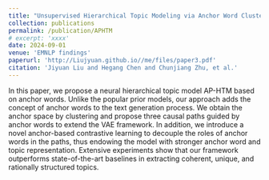 ```yaml
---
title: "Unsupervised Hierarchical Topic Modeling via Anchor Word Clustering and Path Guidance"
collection: publications
permalink: /publication/APHTM
# excerpt: 'xxxx'
date: 2024-09-01
venue: 'EMNLP findings'
paperurl: 'http://Liujyuan.github.io//me/files/paper3.pdf'
citation: 'Jiyuan Liu and Hegang Chen and Chunjiang Zhu, et al.'
---
```


In this paper, we propose a neural hierarchical topic model AP-HTM based on anchor words. Unlike the popular prior models, our approach adds the concept of anchor words to the text generation process. We obtain the anchor space by clustering and propose three causal paths guided by anchor words to extend the VAE framework. In addition, we introduce a novel anchor-based contrastive learning to decouple the roles of anchor words in the paths, thus endowing the model with stronger anchor word and topic representation. Extensive experiments show that our framework outperforms state-of-the-art baselines in extracting coherent, unique, and rationally structured topics.
